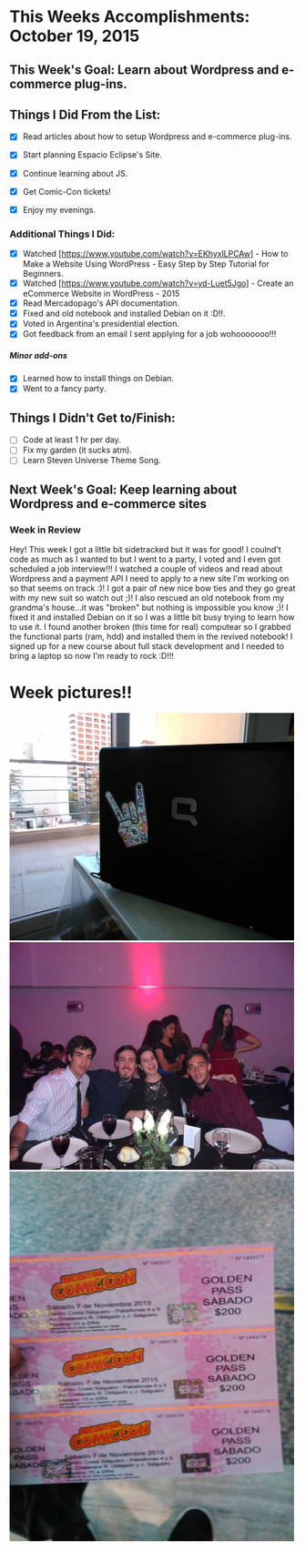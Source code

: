 # This Weeks Accomplishments: October 19, 2015

## This Week's Goal: Learn about Wordpress and e-commerce plug-ins.

## Things I Did From the List:

- [x] Read articles about how to setup Wordpress and e-commerce plug-ins.
- [x] Start planning Espacio Eclipse's Site.
- [x] Continue learning about JS.
- [x] Get Comic-Con tickets!
- [x] Enjoy my evenings.


### Additional Things I Did:

- [x] Watched [https://www.youtube.com/watch?v=EKhyxlLPCAw] - How to Make a Website Using WordPress - Easy Step by Step Tutorial for Beginners.
- [x] Watched [https://www.youtube.com/watch?v=yd-Luet5Jgo] - Create an eCommerce Website in WordPress - 2015
- [x] Read Mercadopago's API documentation. 
- [x] Fixed and old notebook and installed Debian on it :D!!.
- [x] Voted in Argentina's presidential election.
- [x] Got feedback from an email I sent applying for a job wohooooooo!!!

##### Minor add-ons

- [x] Learned how to install things on Debian.
- [x] Went to a fancy party.

## Things I Didn't Get to/Finish:

- [ ] Code at least 1 hr per day.
- [ ] Fix my garden (it sucks atm).
- [ ] Learn Steven Universe Theme Song.

## Next Week's Goal: Keep learning about Wordpress and e-commerce sites

### Week in Review

Hey! This week I got a little bit sidetracked but it was for good! I coulnd't code as much as I wanted to but I went to a party, I voted and
I even got scheduled a job interview!!! I watched a couple of videos and read about Wordpress and a payment API I need to apply to a new site I'm working on
so that seems on track :)! I got a pair of new nice bow ties and they go great with my new suit so watch out ;)! I also rescued an old notebook
from my grandma's house...it was "broken" but nothing is impossible you know ;)! I fixed it and installed Debian on it so I was a little bit busy
trying to learn how to use it. I found another broken (this time for real) computear so I grabbed the functional parts (ram, hdd) and installed them in
the revived notebook! I signed up for a new course about full stack development and I needed to bring a laptop so now I'm ready to rock :D!!!

# Week pictures!!

<img src="https://github.com/julianaramburu/personal-goals/blob/master/accomplishments/pictures/2015-10-22-notebook.jpg" alt="notebook" height=400 width=500/>
<img src="https://github.com/julianaramburu/personal-goals/blob/master/accomplishments/pictures/2015-10-24-party.jpg" alt="party" height=400 width=500/>
<img src="https://github.com/julianaramburu/personal-goals/blob/master/accomplishments/pictures/2015-10-19-comicon.jpeg" alt="comicon" height=650 width=500/>

